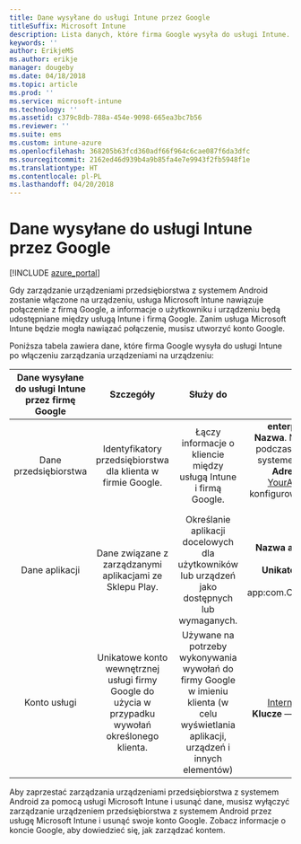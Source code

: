 ```yaml
---
title: Dane wysyłane do usługi Intune przez Google
titleSuffix: Microsoft Intune
description: Lista danych, które firma Google wysyła do usługi Intune.
keywords: ''
author: ErikjeMS
ms.author: erikje
manager: dougeby
ms.date: 04/18/2018
ms.topic: article
ms.prod: ''
ms.service: microsoft-intune
ms.technology: ''
ms.assetid: c379c8db-788a-454e-9098-665ea3bc7b56
ms.reviewer: ''
ms.suite: ems
ms.custom: intune-azure
ms.openlocfilehash: 368205b63fcd360adf66f964c6cae087f6da3dfc
ms.sourcegitcommit: 2162ed46d939b4a9b85fa4e7e9943f2fb5948f1e
ms.translationtype: HT
ms.contentlocale: pl-PL
ms.lasthandoff: 04/20/2018
---
```

# <a name="data-google-sends-to-intune"></a>Dane wysyłane do usługi Intune przez Google

[!INCLUDE [azure_portal](./includes/azure_portal.md)]

Gdy zarządzanie urządzeniami przedsiębiorstwa z systemem Android zostanie włączone na urządzeniu, usługa Microsoft Intune nawiązuje połączenie z firmą Google, a informacje o użytkowniku i urządzeniu będą udostępniane między usługą Intune i firmą Google. Zanim usługa Microsoft Intune będzie mogła nawiązać połączenie, musisz utworzyć konto Google.

Poniższa tabela zawiera dane, które firma Google wysyła do usługi Intune po włączeniu zarządzania urządzeniami na urządzeniu:


| Dane wysyłane do usługi Intune przez firmę Google | Szczegóły | Służy do | Przykład |
|:---:|:---:|:---:|:---:|
| Dane przedsiębiorstwa | Identyfikatory przedsiębiorstwa dla klienta w firmie Google. | Łączy informacje o kliencie między usługą Intune i firmą Google. | **enterpriseId** — przykład: LC04eik8a6.<br>**Nazwa**. Nazwa administratora wprowadzona podczas konfigurowania przedsiębiorstwa z systemem Android. Przykład: Jan Kowalski.<br>**Adres e-mail administratora**. Adres YourAdmin@gmail.com użyty podczas konfigurowania przedsiębiorstwa używającego systemu Android. |
| Dane aplikacji | Dane związane z zarządzanymi aplikacjami ze Sklepu Play. | Określanie aplikacji docelowych dla użytkowników lub urządzeń jako dostępnych lub wymaganych. | **Nazwa aplikacji** — przykład: Aplikacja spisu magazynowego Contoso.<br>**Unikatowy identyfikator reprezentujący aplikację** — przykład: app:com.Contoso.Warehouse.InventoryTracking |
| Konto usługi | Unikatowe konto wewnętrznej usługi firmy Google do użycia w przypadku wywołań określonego klienta. | Używane na potrzeby wykonywania wywołań do firmy Google w imieniu klienta (w celu wyświetlania aplikacji, urządzeń i innych elementów) | **Nazwa** — przykład: InternalAccount@InternalService.com.<br>**Klucze** — przykład: ServiceAccountPassword |


Aby zaprzestać zarządzania urządzeniami przedsiębiorstwa z systemem Android za pomocą usługi Microsoft Intune i usunąć dane, musisz wyłączyć zarządzanie urządzeniem przedsiębiorstwa z systemem Android przez usługę Microsoft Intune i usunąć swoje konto Google. Zobacz informacje o koncie Google, aby dowiedzieć się, jak zarządzać kontem.


